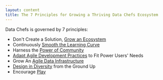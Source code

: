 ```yaml
---
layout: content
title: The 7 Principles for Growing a Thriving Data Chefs Ecosystem
---
```


Data Chefs is governed by 7 principles:

- Don't Create a Solution, [Grow an Ecosystem](/pages/principles/ecosystem.html)
- Continuously [Smooth the Learning Curve](/pages/principles/smooth-learning-curve.html)
- Harness the [Power of Community](/pages/principles/community.html)
- [Adapt Agile Development Practices](/pages/principles/adapt-agile.html) to Fit Power Users' Needs
- Grow An [Agile Data Infrastructure](/pages/principles/data-infrastructure.html)
- [Design in Diversity](/pages/principles/diversity.html) from the Ground Up
- Encourage [Play](/pages/principles/play.html)


